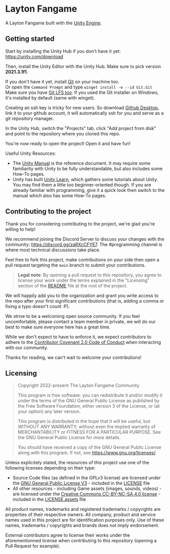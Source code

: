 # Layton Fangame

A Layton Fangame built with the [Unity Engine](https://unity.com).

## Getting started

Start by installing the Unity Hub if you don't have it yet: https://unity.com/download

Then, install the Unity Editor with the Unity Hub. Make sure to pick version **2021.3.1f1**.

If you don't have it yet, install [Git](https://git-scm.com/) on your machine too.<br>
Or open the `Command Prompt` and type `winget install -e --id Git.Git` <br>
Make sure you have [Git LFS too](https://git-lfs.github.com/). If you used the Git installer on Windows, it's installed by default (same with winget).

Creating an ssh key is tricky for new users. So download [Github Desktop](https://desktop.github.com/), link it to your github account, it will automatically ssh for you and serve as a git repository manager.

In the Unity Hub, switch the "Projects" tab, click "Add project from disk" and point to the repository where you cloned this repo.

You're now ready to open the project! Open it and have fun!

Useful Unity Resources:
* The [Unity Manual](https://docs.unity3d.com/2021.3/Documentation/Manual/UnityManual.html) is the reference document. It may require some familiarity with Unity to be fully understandable, but also includes some How-To pages.
* Unity has built [Unity Learn](https://learn.unity.com/), which gathers some tutorials about Unity. You may find them a little too beginner-oriented though. If you are already familiar with programming, give it a quick look then switch to the manual which also has some How-To pages.

## Contributing to the project

Thank you for considering contributing to the project, we're glad you're willing to help!

We recommend joining the Discord Server to discuss your changes with the community: https://discord.gg/zaRXcCFYE7. The #programming channel is where most technical discussions take place.

Feel free to fork this project, make contributions on your side then open a pull request targeting the `main` branch to submit your contributions.

> **Legal note**: By opening a pull request to this repository, you agree to license your work under the terms explained in the "Licensing" section of the [README](README.md) file at the root of the project.

We will happily add you to the organization and grant you write access to the repo after your first significant contributions (that is, adding a comma or fixing a typo doesn't count :P).

We strive to be a welcoming open source community. If you feel uncomfortable, please contact a team member in private, we will do our best to make sure everyone here has a great time.

While we don't expect to have to enforce it, we expect contributors to adhere to the [Contributor Covenant 2.0 Code of Conduct](https://www.contributor-covenant.org/version/2/0/code_of_conduct/) when interacting with our community.

Thanks for reading, we can't wait to welcome your contributions!

## Licensing
> Copyright 2022-present The Layton Fangame Community
>
> This program is free software: you can redistribute it and/or modify it under the terms of the GNU General Public License as published by the Free Software Foundation, either version 3 of the License, or (at your option) any later version.
>
> This program is distributed in the hope that it will be useful, but WITHOUT ANY WARRANTY; without even the implied warranty of MERCHANTABILITY or FITNESS FOR A PARTICULAR PURPOSE. See the GNU General Public License for more details.
>
> You should have received a copy of the GNU General Public License along with this program. If not, see <https://www.gnu.org/licenses/>. 

Unless explicitely stated, the resources of this project use one of the following licenses depending on their type:
- Source Code files (as defined in the GPLv3 license) are licensed under the [GNU General Public License V3](https://www.gnu.org/licenses/gpl-3.0.en.html) - included in the [LICENSE](LICENSE) file
- All other resources - including Game assets (images, sounds, videos) - are licensed under the [Creative Commons CC-BY-NC-SA 4.0 license](https://creativecommons.org/licenses/by-nc-sa/4.0/) - included in the [LICENSE.assets](LICENSE.assets) file

All product names, trademarks and registered trademarks / copyrights are properties of their respective owners. All company, product and service names used in this project are for identification purposes only. Use of these names, trademarks / copyrights and brands does not imply endorsement.

External contributors agree to license their works under the aforementionned license when contributing to this repository (opening a Pull Request for example).

